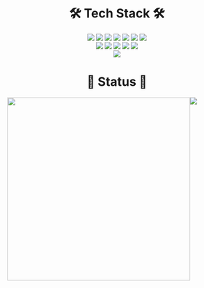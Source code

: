 <!--
**yhyem/yhyem** is a ✨ _special_ ✨ repository because its `README.md` (this file) appears on your GitHub profile.

Here are some ideas to get you started:

- 🔭 I’m currently working on ...
- 🌱 I’m currently learning ...
- 👯 I’m looking to collaborate on ...
- 🤔 I’m looking for help with ...
- 💬 Ask me about ...
- 📫 How to reach me: ...
- 😄 Pronouns: ...
- ⚡ Fun fact: ...
-->

<div align=center><h1>🛠 Tech Stack 🛠</h1>

<div align=center> 
  <img src="https://img.shields.io/badge/JavaScript-F7DF1E?style=flat-square&logo=JavaScript&logoColor=white"/></a>
  <img src="https://img.shields.io/badge/React-61DAFB?style=flat-square&logo=React&logoColor=white"/></a>
  <img src="https://img.shields.io/badge/Python-3766AB?style=flat-square&logo=Python&logoColor=white"/></a>
  <img src="https://img.shields.io/badge/java-007396?style=flat-square&logo=java&logoColor=white"> 
  <img src="https://img.shields.io/badge/python-3776AB?style=flat-square&logo=python&logoColor=white"> 
  <img src="https://img.shields.io/badge/c-A8B9CC?style=flat-square&logo=c&logoColor=white">
  <img src="https://img.shields.io/badge/c++-00599C?style=flat-square&logo=c%2B%2B&logoColor=white">
  <br>
  
  <img src="https://img.shields.io/badge/mysql-4479A1?style=flat-square&logo=mysql&logoColor=white"> 
  <img src="https://img.shields.io/badge/oracle-F80000?style=flat-square&logo=oracle&logoColor=white">  
  <img src="https://img.shields.io/badge/linux-FCC624?style=flat-square&logo=linux&logoColor=black"> 
  <img src="https://img.shields.io/badge/NGINX-009639?style=flat-square&logo=NGINX&logoColor=black"> 
  <img src="https://img.shields.io/badge/Ubuntu-E95420?style=flat-square&logo=Ubuntu&logoColor=black"> 
  <br>
  
  <a href="https://verbose-track-580.notion.site/Computer-Engineering-with-YHM-f9501b16f1cc46e6a688c66d66a0058f">
		<img src="https://img.shields.io/badge/Notion-000000?style=flat&logo=Notion&logoColor=white" />
	</a>
</div>

<div align=center><h1>🌟 Status 🌟</h1>

<div style="display: flex;">
  <img src='https://github-readme-stats.vercel.app/api?username=yhyem&show_icons=true&theme=radical' style="width: 420px;"/>
  <img src='http://mazassumnida.wtf/api/v2/generate_badge?boj=hm0120' />
</div>

